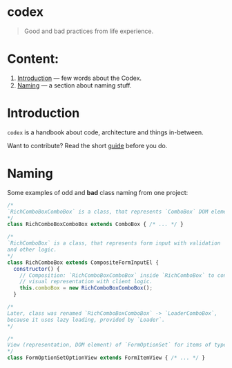 codex
=====

> Good and bad practices from life experience.

# Content:

1. [Introduction](#Introduction) — few words about the Codex.
2. [Naming](#Naming) — a section about naming stuff.

# Introduction

`codex` is a handbook about code, architecture and things in-between.

Want to contribute? Read the short [guide](CONTRIBUTING.md) before you do.

# Naming

Some examples of odd and __bad__ class naming from one project:

```js
/*
`RichComboBoxComboBox` is a class, that represents `ComboBox` DOM element.
*/
class RichComboBoxComboBox extends ComboBox { /* ... */ }

/*
`RichComboBox` is a class, that represents form input with validation
and other logic.
*/
class RichComboBox extends CompositeFormInputEl {
  constructor() {
    // Composition: `RichComboBoxComboBox` inside `RichComboBox` to control the
    // visual representation with client logic.
    this.comboBox = new RichComboBoxComboBox();
  }

/*
Later, class was renamed `RichComboBoxComboBox` -> `LoaderComboBox`,
because it uses lazy loading, provided by `Loader`.
*/
```

```js
/*
View (representation, DOM element) of `FormOptionSet` for items of type `Options`.
*/
class FormOptionSetOptionView extends FormItemView { /* ... */ }
```
